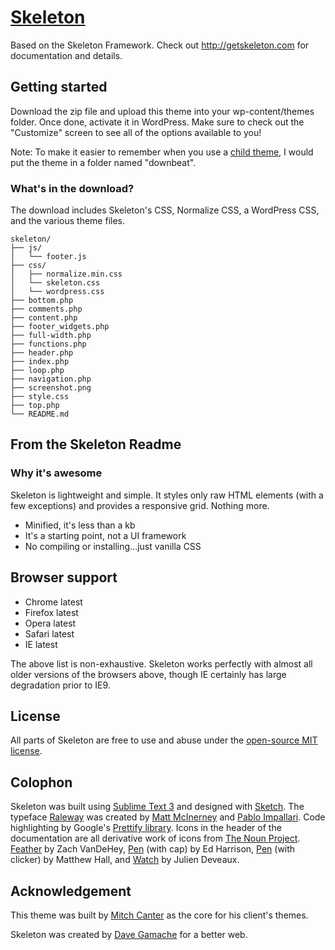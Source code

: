 # [Skeleton](http://getskeleton.com)
Based on the Skeleton Framework. Check out <http://getskeleton.com> for documentation and details.

## Getting started

Download the zip file and upload this theme into your wp-content/themes folder.  Once done, activate it in WordPress.  Make sure to check out the "Customize" screen to see all of the options available to you!

Note: To make it easier to remember when you use a [child theme](www.studionashvegas.com/using-child-theme-wordpress/), I would put the theme in a folder named "downbeat".

### What's in the download?

The download includes Skeleton's CSS, Normalize CSS, a WordPress CSS, and the various theme files.

```
skeleton/
├── js/
│   └── footer.js
├── css/
│   ├── normalize.min.css
│   └── skeleton.css
│   └── wordpress.css
├── bottom.php
├── comments.php
├── content.php
├── footer_widgets.php
├── full-width.php
├── functions.php
├── header.php
├── index.php
├── loop.php
├── navigation.php
├── screenshot.png
├── style.css
├── top.php
└── README.md
```

## From the Skeleton Readme

### Why it's awesome

Skeleton is lightweight and simple. It styles only raw HTML elements (with a few exceptions) and provides a responsive grid. Nothing more. 
- Minified, it's less than a kb
- It's a starting point, not a UI framework 
- No compiling or installing...just vanilla CSS


## Browser support

- Chrome latest
- Firefox latest
- Opera latest
- Safari latest
- IE latest

The above list is non-exhaustive. Skeleton works perfectly with almost all older versions of the browsers above, though IE certainly has large degradation prior to IE9.


## License

All parts of Skeleton are free to use and abuse under the [open-source MIT license](http://opensource.org/licenses/mit-license.php).


## Colophon

Skeleton was built using [Sublime Text 3](http://www.sublimetext.com/3) and designed with [Sketch](http://bohemiancoding.com/sketch). The typeface [Raleway](http://www.google.com/fonts/specimen/Raleway) was created by [Matt McInerney](http://matt.cc/) and [Pablo Impallari](http://www.impallari.com/). Code highlighting by Google's [Prettify library](https://code.google.com/p/google-code-prettify/). Icons in the header of the documentation are all derivative work of icons from [The Noun Project](http://thenounproject.com). [Feather](http://thenounproject.com/term/feather/22073) by Zach VanDeHey, [Pen](http://thenounproject.com/term/pen/21163) (with cap) by Ed Harrison, [Pen](http://thenounproject.com/term/pen/32847) (with clicker) by Matthew Hall, and [Watch](http://thenounproject.com/term/watch/48015) by Julien Deveaux.


## Acknowledgement

This theme was built by [Mitch Canter](http://www.studionashvegas.com) as the core for his client's themes.

Skeleton was created by [Dave Gamache](https://twitter.com/dhg) for a better web.